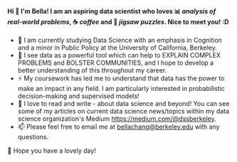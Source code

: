 #### Hi 👋 I'm Bella! I am an aspiring **data scientist** who loves :bar_chart: *analysis of real-world problems*, :coffee: *coffee* and 🧩 *jigsaw puzzles*. Nice to meet you! :D

- 🐻 I am currently studying Data Science with an emphasis in Cognition and a minor in Public Policy at the University of California, Berkeley.
- 🌱 I see data as a powerful tool which can help to EXPLAIN COMPLEX PROBLEMS and BOLSTER COMMUNITIES, and I hope to develop a better understanding of this throughout my career.
- ⚡️ My coursework has led me to understand that data has the power to make an impact in any field. I am particularly interested in probabilistic decision-making and supervised models!
- 💬 I love to read and write - about data science and beyond! You can see some of my articles on current data science news/topics within my data science organization's Medium https://medium.com/@dssberkeley.
- 📫 Please feel free to email me at bellachang@berkeley.edu with any questions.

💖 Hope you have a lovely day!
